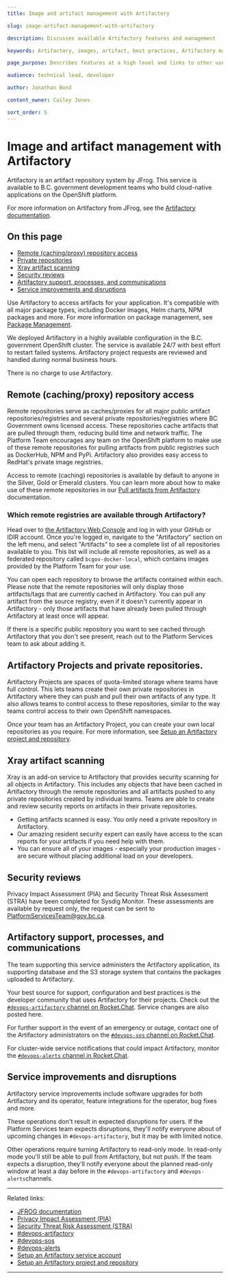 ```yaml
---
title: Image and artifact management with Artifactory

slug: image-artifact-management-with-artifactory

description: Discusses available Artifactory features and management

keywords: Artifactory, images, artifact, best practices, Artifactory management, repositories, projects, service account

page_purpose: Describes features at a high level and links to other useful pages with information on Artifactory

audience: technical lead, developer

author: Jonathan Bond

content_owner: Cailey Jones

sort_order: 5
---
```


# Image and artifact management with Artifactory

Artifactory is an artifact repository system by JFrog. This service is available to B.C. government development teams who build cloud-native applications on the OpenShift platform.

For more information on Artifactory from JFrog, see the [Artifactory documentation](https://www.jfrog.com/confluence/site/documentation).

## On this page
- [Remote (caching/proxy) repository access](#remote-cachingproxy-repository-access)
- [Private repositories](#local-private-repositories)
- [Xray artifact scanning](#xray-artifact-scanning)
- [Security reviews](#security-reviews)
- [Artifactory support, processes, and communications](#artifactory-support-processes-and-communications)
- [Service improvements and disruptions](#service-improvements-and-disruptions)

Use Artifactory to access artifacts for your application. It's compatible with all major package types, including Docker images, Helm charts, NPM packages and more. For more information on package management, see [Package Management](https://www.jfrog.com/confluence/display/JFROG/Package+Management).

We deployed Artifactory in a highly available configuration in the B.C. government OpenShift cluster. The service is available 24/7 with best effort to restart failed systems. Artifactory project requests are reviewed and handled during normal business hours.

There is no charge to use Artifactory.

## Remote (caching/proxy) repository access

Remote repositories serve as caches/proxies for all major public artifact repositories/registries and several private repositories/registries where BC Government owns licensed access. These repositories cache artifacts that are pulled through them, reducing build time and network traffic. The Platform Team encourages any team on the OpenShift platform to make use of these remote repositories for pulling artifacts from public registries such as DockerHub, NPM and PyPi. Artifactory also provides easy access to RedHat's private image registries.

Access to remote (caching) repositories is available by default to anyone in the Silver, Gold or Emerald clusters. You can learn more about how to make use of these remote repositories in our [Pull artifacts from Artifactory](/push-pull-artifacts-artifactory/) documentation.

### Which remote registries are available through Artifactory?

Head over to [the Artifactory Web Console](https://artifacts.developer.gov.bc.ca) and log in with your GitHub or IDIR account. Once you're logged in, navigate to the "Artifactory" section on the left menu, and select "Artifacts" to see a complete list of all repositories available to you. This list will include all remote repositories, as well as a federated repository called `bcgov-docker-local`, which contains images provided by the Platform Team for your use. 

You can open each repository to browse the artifacts contained within each. Please note that the remote repositories will only display those artifacts/tags that are currently cached in Artifactory. You can pull any artifact from the source registry, even if it doesn't currently appear in Artifactory - only those artifacts that have already been pulled through Artifactory at least once will appear. 

If there is a specific public repository you want to see cached through Artifactory that you don't see present, reach out to the Platform Services team to ask about adding it.

## Artifactory Projects and private repositories.

Artifactory Projects are spaces of quota-limited storage where teams have full control. This lets teams create their own private repositories in Artifactory where they can push and pull their own artifacts of any type. It also allows teams to control access to these repositories, similar to the way teams control access to their own OpenShift namespaces.

Once your team has an Artifactory Project, you can create your own local repositories as you require. For more information, see [Setup an Artifactory project and repository](/setup-artifactory-project-repository/).

## Xray artifact scanning

Xray is an add-on service to Artifactory that provides security scanning for all objects in Artifactory. This includes any objects that have been cached in Artifactory through the remote repositories and all artifacts pushed to any private repositories created by individual teams. Teams are able to create and review security reports on artifacts in their private repositories.

* Getting artifacts scanned is easy. You only need a private repository in Artifactory.
* Our amazing resident security expert can easily have access to the scan reports for your artifacts if you need help with them.
* You can ensure all of your images - especially your production images - are secure without placing additional load on your developers.

## Security reviews

Privacy Impact Assessment (PIA) and Security Threat Risk Assessment (STRA) have been completed for Sysdig Monitor. These assessments are available by request only, the request can be sent to PlatformServicesTeam@gov.bc.ca.

## Artifactory support, processes, and communications

The team supporting this service administers the Artifactory application, its supporting database and the S3 storage system that contains the packages uploaded to Artifactory.

Your best source for support, configuration and best practices is the developer community that uses Artifactory for their projects. Check out the [`#devops-artifactory` channel on Rocket.Chat](https://chat.developer.gov.bc.ca/channel/devops-artifactory). Service changes are also posted here.

For further support in the event of an emergency or outage, contact one of the Artifactory administrators on the [`#devops-sos` channel on Rocket.Chat](https://chat.developer.gov.bc.ca/channel/devops-sos).

For cluster-wide service notifications that could impact Artifactory, monitor the [`#devops-alerts` channel in Rocket.Chat](https://chat.developer.gov.bc.ca/channel/devops-alerts).

## Service improvements and disruptions

Artifactory service improvements include software upgrades for both Artifactory and its operator, feature integrations for the operator, bug fixes and more.

These operations don't result in expected disruptions for users. If the Platform Services team expects disruptions, they'll notify everyone about of upcoming changes in `#devops-artifactory`, but it may be with limited notice.

Other operations require turning Artifactory to read-only mode. In read-only mode you'll still be able to pull from Artifactory, but not push. If the team expects a disruption, they'll notify everyone about the planned read-only window at least a day before in the `#devops-artifactory` and `#devops-alerts`channels.

---
Related links:
* [JFROG documentation](https://www.jfrog.com/confluence/site/documentation)
* [Privacy Impact Assessment (PIA)](https://www2.gov.bc.ca/gov/content/governments/services-for-government/information-management-technology/privacy/privacy-impact-assessments)
* [Security Threat Risk Assessment (STRA)](https://www2.gov.bc.ca/gov/content/governments/services-for-government/information-management-technology/information-security/security-threat-and-risk-assessment)
* [#devops-artifactory](https://chat.developer.gov.bc.ca/channel/devops-artifactory)
* [#devops-sos](https://chat.developer.gov.bc.ca/channel/devops-sos)
* [#devops-alerts](https://chat.developer.gov.bc.ca/channel/devops-alerts)
* [Setup an Artifactory service account](/setup-artifactory-service-account/)
* [Setup an Artifactory project and repository](/setup-artifactory-project-repository/)

---
